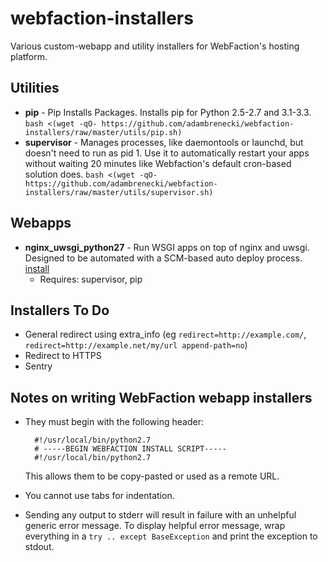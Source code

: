 # webfaction-installers

Various custom-webapp and utility installers for WebFaction's hosting platform.

## Utilities

- **pip** - Pip Installs Packages. Installs pip for Python 2.5-2.7 and 3.1-3.3. `bash <(wget -qO- https://github.com/adambrenecki/webfaction-installers/raw/master/utils/pip.sh)`
- **supervisor** - Manages processes, like daemontools or launchd, but doesn't need to run as pid 1. Use it to automatically restart your apps without waiting 20 minutes like Webfaction's default cron-based solution does. `bash <(wget -qO- https://github.com/adambrenecki/webfaction-installers/raw/master/utils/supervisor.sh)`

## Webapps

- **nginx_uwsgi_python27** - Run WSGI apps on top of nginx and uwsgi. Designed to be automated with a SCM-based auto deploy process. [install](https://my.webfaction.com/new-application?script_url=https%3A%2F%2Fgithub.com%2Fadambrenecki%2Fwebfaction-installers%2Fraw%2Fmaster%2Fwebapps%2Fnginx_uwsgi_python27.py)
	- Requires: supervisor, pip

## Installers To Do

- General redirect using extra_info (eg `redirect=http://example.com/`, `redirect=http://example.net/my/url append-path=no`)
- Redirect to HTTPS
- Sentry

## Notes on writing WebFaction webapp installers

- They must begin with the following header:

		#!/usr/local/bin/python2.7
		# -----BEGIN WEBFACTION INSTALL SCRIPT-----
		#!/usr/local/bin/python2.7
		
	This allows them to be copy-pasted or used as a remote URL.
- You cannot use tabs for indentation.
- Sending any output to stderr will result in failure with an unhelpful generic error message. To display helpful error message, wrap everything in a `try .. except BaseException` and print the exception to stdout.